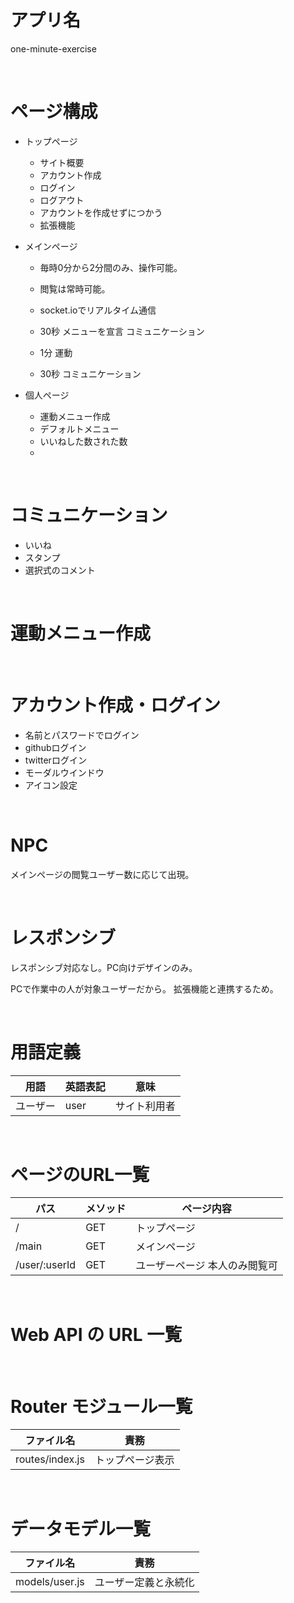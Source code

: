 # アプリ名
one-minute-exercise

<br/>

# ページ構成
- トップページ
  - サイト概要
  - アカウント作成
  - ログイン
  - ログアウト
  - アカウントを作成せずにつかう
  - 拡張機能

- メインページ
  - 毎時0分から2分間のみ、操作可能。
  - 閲覧は常時可能。
  - socket.ioでリアルタイム通信

  - 30秒 メニューを宣言 コミュニケーション
  - 1分 運動
  - 30秒 コミュニケーション


- 個人ページ
  - 運動メニュー作成
  - デフォルトメニュー
  - いいねした数された数
  - 

<br/>

# コミュニケーション
- いいね 
- スタンプ
- 選択式のコメント

<br/>

# 運動メニュー作成


<br/>

# アカウント作成・ログイン
  - 名前とパスワードでログイン
  - githubログイン
  - twitterログイン
  - モーダルウインドウ
  - アイコン設定

<br/>

# NPC
メインページの閲覧ユーザー数に応じて出現。

<br/>

# レスポンシブ
レスポンシブ対応なし。PC向けデザインのみ。

PCで作業中の人が対象ユーザーだから。
拡張機能と連携するため。

<br/>

# 用語定義

| 用語 | 英語表記 | 意味 |
| --- | --- | --- |
| ユーザー | user | サイト利用者 |

<br/>

# ページのURL一覧

| パス | メソッド | ページ内容 |
| --- | --- | --- |
| / | GET | トップページ |
| /main | GET | メインページ |
| /user/:userId | GET | ユーザーページ 本人のみ閲覧可 |



<br/>

# Web API の URL 一覧




<br/>

# Router モジュール一覧

| ファイル名 | 責務 |
| ---- | ---- |
| routes/index.js | トップページ表示 |


<br/>

# データモデル一覧

| ファイル名 | 責務 |
| ---- | ---- |
| models/user.js | ユーザー定義と永続化 |


<br/>